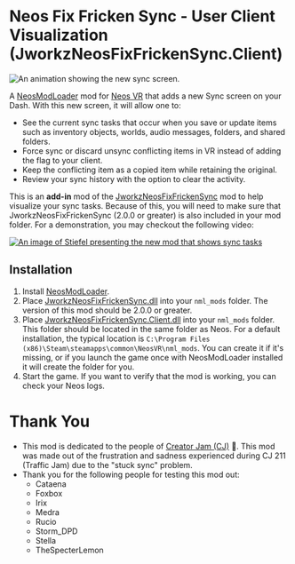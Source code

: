 # Neos Fix Fricken Sync - User Client Visualization (JworkzNeosFixFrickenSync.Client)

![An animation showing the new sync screen.](docs/sync_progress_animated.gif)

A [NeosModLoader](https://github.com/neos-modding-group/NeosModLoader) mod for [Neos VR](https://neos.com/) that adds a new Sync screen on your Dash. With this new screen, it will allow one to:

* See the current sync tasks that occur when you save or update items such as inventory objects, worlds, audio messages, folders, and shared folders.
* Force sync or discard unsync conflicting items in VR instead of adding the flag to your client.
* Keep the conflicting item as a copied item while retaining the original.
* Review your sync history with the option to clear the activity.

This is an **add-in** mod of the [JworkzNeosFixFrickenSync](https://github.com/stiefeljackal/JworkzNeosFixFrickenSync) mod to help visualize your sync tasks. Because of this, you will need to make sure that JworkzNeosFixFrickenSync (2.0.0 or greater) is also included in your mod folder. For a demonstration, you may checkout the following video:

[![An image of Stiefel presenting the new mod that shows sync tasks](https://img.youtube.com/vi/ZOjT5NLDlM8/0.jpg)
](https://youtu.be/ZOjT5NLDlM8)

## Installation
1. Install [NeosModLoader](https://github.com/zkxs/NeosModLoader).
2. Place [JworkzNeosFixFrickenSync.dll](https://github.com/stiefeljackal/JworkzNeosFixFrickenSync/releases/latest/download/JworkzNeosFixFrickenSync.dll) into your `nml_mods` folder. The version of this mod should be 2.0.0 or greater.
3. Place [JworkzNeosFixFrickenSync.Client.dll](https://github.com/stiefeljackal/JworkzNeosFixFrickenSync.Client/releases/latest/download/JworkzNeosFixFrickenSync.Client.dll) into your `nml_mods` folder. This folder should be located in the same folder as Neos. For a default installation, the typical location is `C:\Program Files (x86)\Steam\steamapps\common\NeosVR\nml_mods`. You can create it if it's missing, or if you launch the game once with NeosModLoader installed it will create the folder for you.
4. Start the game. If you want to verify that the mod is working, you can check your Neos logs.

# Thank You

* This mod is dedicated to the people of [Creator Jam (CJ)](https://discord.gg/WFmySeSGPh) 🍞. This mod was made out of the frustration and sadness experienced during CJ 211 (Traffic Jam) due to the "stuck sync" problem.
* Thank you for the following people for testing this mod out:
  * Cataena
  * Foxbox
  * Irix
  * Medra
  * Rucio
  * Storm_DPD
  * Stella
  * TheSpecterLemon